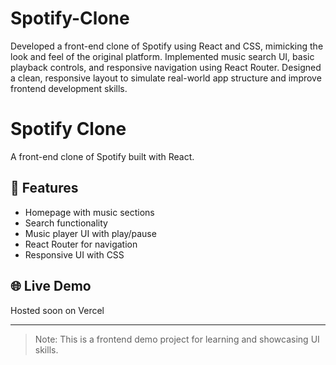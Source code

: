# Spotify-Clone
Developed a front-end clone of Spotify using React and CSS, mimicking the look and feel of the original platform. Implemented music search UI, basic playback controls, and responsive navigation using React Router. Designed a clean, responsive layout to simulate real-world app structure and improve frontend development skills.
# Spotify Clone

A front-end clone of Spotify built with React.

## 🎵 Features
- Homepage with music sections
- Search functionality
- Music player UI with play/pause
- React Router for navigation
- Responsive UI with CSS

## 🌐 Live Demo
Hosted soon on Vercel

---

> Note: This is a frontend demo project for learning and showcasing UI skills.
